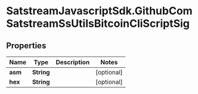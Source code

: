 # SatstreamJavascriptSdk.GithubComSatstreamSsUtilsBitcoinCliScriptSig

## Properties
Name | Type | Description | Notes
------------ | ------------- | ------------- | -------------
**asm** | **String** |  | [optional] 
**hex** | **String** |  | [optional] 
